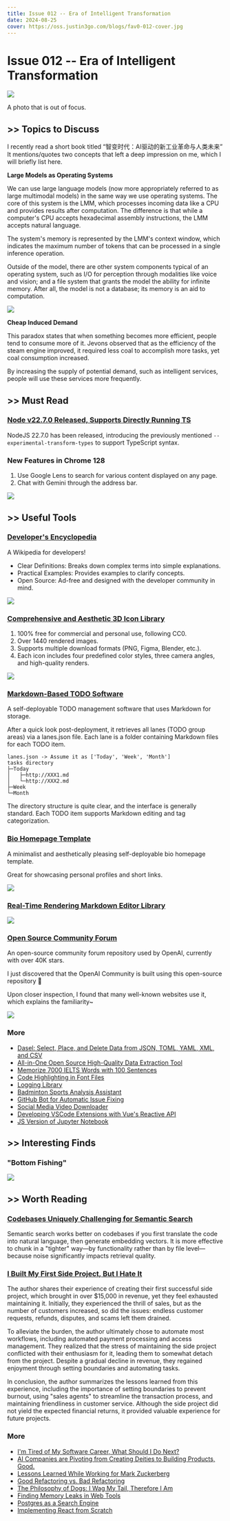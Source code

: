 ```yaml
---
title: Issue 012 -- Era of Intelligent Transformation
date: 2024-08-25
cover: https://oss.justin3go.com/blogs/fav0-012-cover.jpg
---
```

# Issue 012 -- Era of Intelligent Transformation

![](https://oss.justin3go.com/blogs/fav0-012-cover.jpg)

A photo that is out of focus.
## \>\> Topics to Discuss

I recently read a short book titled “智变时代：AI驱动的新工业革命与人类未来” It mentions/quotes two concepts that left a deep impression on me, which I will briefly list here.

**Large Models as Operating Systems**

We can use large language models (now more appropriately referred to as large multimodal models) in the same way we use operating systems. The core of this system is the LMM, which processes incoming data like a CPU and provides results after computation. The difference is that while a computer's CPU accepts hexadecimal assembly instructions, the LMM accepts natural language.

The system's memory is represented by the LMM's context window, which indicates the maximum number of tokens that can be processed in a single inference operation.

Outside of the model, there are other system components typical of an operating system, such as I/O for perception through modalities like voice and vision; and a file system that grants the model the ability for infinite memory. After all, the model is not a database; its memory is an aid to computation.

![](https://oss.justin3go.com/blogs/Pasted%20image%2020240825180512.png)

**Cheap Induced Demand**

This paradox states that when something becomes more efficient, people tend to consume more of it. Jevons observed that as the efficiency of the steam engine improved, it required less coal to accomplish more tasks, yet coal consumption increased.

By increasing the supply of potential demand, such as intelligent services, people will use these services more frequently. 

## \>\> Must Read

### [Node v22.7.0 Released, Supports Directly Running TS](https://nodejs.org/en/blog/release/v22.7.0)

NodeJS 22.7.0 has been released, introducing the previously mentioned `--experimental-transform-types` to support TypeScript syntax.

### New Features in Chrome 128

1. Use Google Lens to search for various content displayed on any page.
2. Chat with Gemini through the address bar.

![](https://oss.justin3go.com/blogs/Pasted%20image%2020240825201928.png)

## \>\> Useful Tools

### [Developer's Encyclopedia](https://devpedia.pages.dev/)

A Wikipedia for developers!

- Clear Definitions: Breaks down complex terms into simple explanations.
- Practical Examples: Provides examples to clarify concepts.
- Open Source: Ad-free and designed with the developer community in mind.

![](https://oss.justin3go.com/blogs/Pasted%20image%2020240825185448.png)

### [Comprehensive and Aesthetic 3D Icon Library](https://3dicons.co/)

1. 100% free for commercial and personal use, following CC0.
2. Over 1440 rendered images.
3. Supports multiple download formats (PNG, Figma, Blender, etc.).
4. Each icon includes four predefined color styles, three camera angles, and high-quality renders.

![](https://oss.justin3go.com/blogs/Pasted%20image%2020240825185653.png)

### [Markdown-Based TODO Software](https://github.com/BaldissaraMatheus/Tasks.md)

A self-deployable TODO management software that uses Markdown for storage.

After a quick look post-deployment, it retrieves all lanes (TODO group areas) via a lanes.json file. Each lane is a folder containing Markdown files for each TODO item.

```
lanes.json -> Assume it as ['Today', 'Week', 'Month']
tasks directory
├─Today
│   ├─http://XXX1.md
│   └─http://XXX2.md
├─Week
└─Month
```

The directory structure is quite clear, and the interface is generally standard. Each TODO item supports Markdown editing and tag categorization.

### [Bio Homepage Template](https://github.com/realvjy/nxt-lnk)

A minimalist and aesthetically pleasing self-deployable bio homepage template.

Great for showcasing personal profiles and short links.

![](https://oss.justin3go.com/blogs/Pasted%20image%2020240825185940.png)

### [Real-Time Rendering Markdown Editor Library](https://github.com/Milkdown/milkdown)

![](https://oss.justin3go.com/blogs/Pasted%20image%2020240825190042.png)

### [Open Source Community Forum](https://github.com/discourse/discourse)

An open-source community forum repository used by OpenAI, currently with over 40K stars.

I just discovered that the OpenAI Community is built using this open-source repository 🫡

Upon closer inspection, I found that many well-known websites use it, which explains the familiarity~

![](https://oss.justin3go.com/blogs/Pasted%20image%2020240825190324.png)

### More

- [Dasel: Select, Place, and Delete Data from JSON, TOML, YAML, XML, and CSV](https://news.ycombinator.com/item?id=41282495)
- [All-in-One Open Source High-Quality Data Extraction Tool](https://github.com/opendatalab/MinerU)
- [Memorize 7000 IELTS Words with 100 Sentences](https://english.shuzijumin.com/)
- [Code Highlighting in Font Files](https://blog.glyphdrawing.club/font-with-built-in-syntax-highlighting/)
- [Logging Library](https://github.com/dahlia/logtape)
- [Badminton Sports Analysis Assistant](https://www.v2ex.com/t/1067188#reply34)
- [GitHub Bot for Automatic Issue Fixing](https://dev.to/composiodev/i-got-tired-of-solving-issues-over-github-so-i-created-my-own-ai-bot-1m0i)
- [Social Media Video Downloader](https://cobalt.tools/)
- [Developing VSCode Extensions with Vue's Reactive API](https://github.com/KermanX/reactive-vscode)
- [JS Version of Jupyter Notebook](https://github.com/srcbookdev/srcbook)

## \>\> Interesting Finds

### "Bottom Fishing"

![](https://oss.justin3go.com/blogs/Pasted%20image%2020240825191920.png)

## \>\> Worth Reading  

### [Codebases Uniquely Challenging for Semantic Search](https://www.greptile.com/blog/semantic)

Semantic search works better on codebases if you first translate the code into natural language, then generate embedding vectors. It is more effective to chunk in a "tighter" way—by functionality rather than by file level—because noise significantly impacts retrieval quality.

### [I Built My First Side Project, But I Hate It](https://switowski.com/blog/i-have-built-my-first-successful-side-project-and-i-hate-it/)

The author shares their experience of creating their first successful side project, which brought in over $15,000 in revenue, yet they feel exhausted maintaining it. Initially, they experienced the thrill of sales, but as the number of customers increased, so did the issues: endless customer requests, refunds, disputes, and scams left them drained.

To alleviate the burden, the author ultimately chose to automate most workflows, including automated payment processing and access management. They realized that the stress of maintaining the side project conflicted with their enthusiasm for it, leading them to somewhat detach from the project. Despite a gradual decline in revenue, they regained enjoyment through setting boundaries and automating tasks.

In conclusion, the author summarizes the lessons learned from this experience, including the importance of setting boundaries to prevent burnout, using "sales agents" to streamline the transaction process, and maintaining friendliness in customer service. Although the side project did not yield the expected financial returns, it provided valuable experience for future projects.

### More

- [I'm Tired of My Software Career, What Should I Do Next?](https://news.ycombinator.com/item?id=41286630) 
- [AI Companies are Pivoting from Creating Deities to Building Products, Good.](https://www.aisnakeoil.com/p/ai-companies-are-pivoting-from-creating)
- [Lessons Learned While Working for Mark Zuckerberg](https://noahkagan.com/what-i-learned-working-for-mark-zuckerberg/)
- [Good Refactoring vs. Bad Refactoring](https://www.builder.io/blog/good-vs-bad-refactoring)
- [The Philosophy of Dogs: I Wag My Tail, Therefore I Am](https://www.theguardian.com/books/article/2024/aug/18/i-wag-therefore-i-am-the-philosophy-of-dogs)
- [Finding Memory Leaks in Web Tools](https://github.com/nolanlawson/fuite)
- [Postgres as a Search Engine](https://anyblockers.com/posts/postgres-as-a-search-engine)
- [Implementing React from Scratch](https://www.rob.directory/blog/react-from-scratch)
